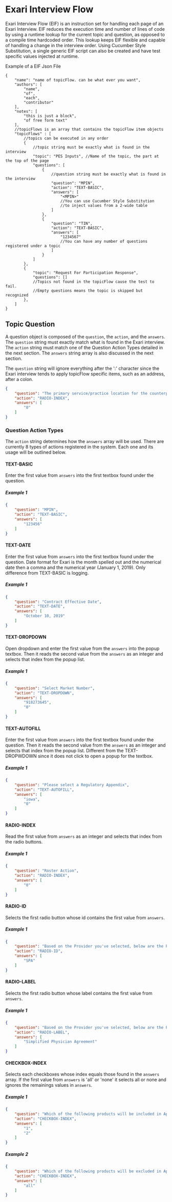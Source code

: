 # Exari Interview Flow
Exari Interview Flow (EIF) is an instruction set for handling each page of an Exari Interview.
EIF reduces the execution time and number of lines of code by using a runtime lookup for the current topic and question, as opposed to a compile time hardcoded order. 
This lookup keeps EIF flexible and capable of handling a change in the interview order.
Using Cucumber Style Substitution, a single generic EIF script can also be created and have test specific values injected at runtime.

Example of a EIF Json File
```json5
{
    "name": "name of topicFlow. can be what ever you want",
    "authors": [
        "name",
        "of",
        "each",
        "contributor"
    ],
    "notes": [
        "this is just a block",
        "of free form text"
    ],
    //topicFlows is an array that contains the topicFlow item objects
    "topicFlows" : [ 
        //topics can be executed in any order
        {
            //topic string must be exactly what is found in the interview
            "topic": "PES Inputs", //Name of the topic, the part at the top of the page
            "questions": [
                {
                    //question string must be exactly what is found in the interview
                    "question": "MPIN",
                    "action": "TEXT-BASIC",
                    "answers": [
                        "<MPIN>" 
                        //You can use Cucumber Style Substitution 
                        //to inject values from a 2-wide table
                    ]
                },
                {
                    "question": "TIN",
                    "action": "TEXT-BASIC",
                    "answers": [
                        "1234567" 
                        //You can have any number of questions registered under a topic
                    ]
                }
            ]
        },
        {
            "topic": "Request For Participation Response",
            "questions": [] 
            //Topics not found in the topicFlow cause the test to fail. 
            //Empty questions means the topic is skipped but recognized
        },
    ]
}
```

## Topic Question
A question object is composed of the `question`, the `action`, and the `answers`. 
The `question` string must exactly match what is found in the Exari interview.
The `action` string must match one of the Question Action Types detailed in the next section.
The `answers` string array is also discussed in the next section.

The `question` string will ignore everything after the ':' character since the Exari interview tends to apply topicFlow specific items, such as an address, after a colon.
```json
{
    "question": "The primary service/practice location for the counterparty held in NDB is: 12810 Coconino Road",
    "action": "RADIO-INDEX",
    "answers": [
        "0"
    ]
}
```

### Question Action Types
The `action` string determines how the `answers` array will be used. 
There are currently 8 types of actions registered in the system. Each one and its usage will be outlined below.

#### TEXT-BASIC
Enter the first value from `answers` into the first textbox found under the question.

##### Example 1
```json
{
    "question": "MPIN",
    "action": "TEXT-BASIC",
    "answers": [
        "123456"
    ]
}
```

#### TEXT-DATE
Enter the first value from `answers` into the first textbox found under the question.
Date format for Exari is the month spelled out and the numerical date then a comma and the numerical year (January 1, 2019).
Only difference from TEXT-BASIC is logging.

##### Example 1
```json
{
    "question": "Contract Effective Date",
    "action": "TEXT-DATE",
    "answers": [
        "October 10, 2019"
    ]
}
```

#### TEXT-DROPDOWN
Open dropdown and enter the first value from the `answers` into the popup textbox. 
Then it reads the second value from the `answers` as an integer and selects that index from the popup list.

##### Example 1
```json
{
    "question": "Select Market Number",
    "action": "TEXT-DROPDOWN",
    "answers": [
        "918273645",
        "0"
    ]
}
```

#### TEXT-AUTOFILL
Enter the first value from `answers` into the first textbox found under the question.
Then it reads the second value from the `answers` as an integer and selects that index from the popup list.
Different from the TEXT-DROPWDOWN since it does not click to open a popup for the textbox.

##### Example 1
```json
{
    "question": "Please select a Regulatory Appendix",
    "action": "TEXT-AUTOFILL",
    "answers": [
        "iowa",
        "0"
    ]
}
```

#### RADIO-INDEX
Read the first value from `answers` as an integer and selects that index from the radio buttons.

##### Example 1
```json
{
    "question": "Roster Action",
    "action": "RADIO-INDEX",
    "answers": [
        "0"
    ]
}
```

#### RADIO-ID
Selects the first radio button whose id contains the first value from `answers`.

##### Example 1
```json
{
    "question": "Based on the Provider you've selected, below are the Paper Types available. Please select one:",
    "action": "RADIO-ID",
    "answers": [
        "SPA"
    ]
}
```

#### RADIO-LABEL
Selects the first radio button whose label contains the first value from `answers`.

##### Example 1
```json
{
    "question": "Based on the Provider you've selected, below are the Paper Types available. Please select one:",
    "action": "RADIO-LABEL",
    "answers": [
        "Simplified Physician Agreement"
    ]
}
```

#### CHECKBOX-INDEX
Selects each checkboxes whose index equals those found in the `answers` array. 
If the first value from `answers` is 'all' or 'none' it selects all or none and ignores the remainings values in `answers`.

##### Example 1
```json
{
    "question": "Which of the following products will be included in Appendix 2?",
    "action": "CHECKBOX-INDEX",
    "answers": [
        "1",
        "2"
    ]
}
```
##### Example 2
```json
{
    "question": "Which of the following products will be excluded in Appendix 2?",
    "action": "CHECKBOX-INDEX",
    "answers": [
        "all"
    ]
}
```
